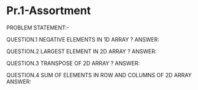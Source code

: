 # Pr.1-Assortment

PROBLEM STATEMENT:-

QUESTION.1 NEGATIVE ELEMENTS IN 1D ARRAY ?
ANSWER: 

QUESTION.2 LARGEST ELEMENT IN 2D ARRAY ?
ANSWER:

QUESTION.3 TRANSPOSE OF 2D ARRAY ?
ANSWER:

QUESTION.4 SUM OF ELEMENTS IN ROW AND COLUMNS OF 2D ARRAY
ANSWER:
